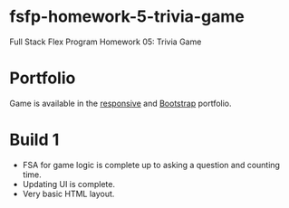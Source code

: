 # fsfp-homework-5-trivia-game

Full Stack Flex Program Homework 05: Trivia Game


# Portfolio

Game is available in the [responsive](https://jabeldmc.github.io/fsfp-homework-2-responsive-portfolio/portfolio.html) and [Bootstrap](https://jabeldmc.github.io/fsfp-homework-2-bootstrap-portfolio/portfolio.html) portfolio.


# Build 1

* FSA for game logic is complete up to asking a question and counting time.
* Updating UI is complete.
* Very basic HTML layout.
